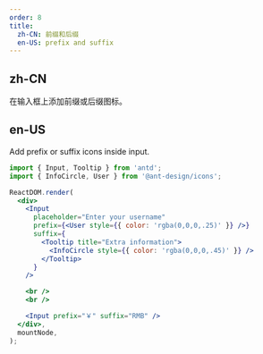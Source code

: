 ```yaml
---
order: 8
title:
  zh-CN: 前缀和后缀
  en-US: prefix and suffix
---
```


## zh-CN

在输入框上添加前缀或后缀图标。

## en-US

Add prefix or suffix icons inside input.

```jsx
import { Input, Tooltip } from 'antd';
import { InfoCircle, User } from '@ant-design/icons';

ReactDOM.render(
  <div>
    <Input
      placeholder="Enter your username"
      prefix={<User style={{ color: 'rgba(0,0,0,.25)' }} />}
      suffix={
        <Tooltip title="Extra information">
          <InfoCircle style={{ color: 'rgba(0,0,0,.45)' }} />
        </Tooltip>
      }
    />

    <br />
    <br />

    <Input prefix="￥" suffix="RMB" />
  </div>,
  mountNode,
);
```
